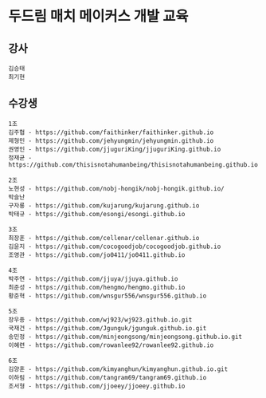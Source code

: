 ﻿# 두드림 매치 메이커스 개발 교육

## 강사

    김승태
    최기현
    
## 수강생

    1조
    김주협 - https://github.com/faithinker/faithinker.github.io
    제형민 - https://github.com/jehyungmin/jehyungmin.github.io
    권영인 - https://github.com/jjuguriKing/jjuguriKing.github.io        
    정재균 - https://github.com/thisisnotahumanbeing/thisisnotahumanbeing.github.io

    2조
    노현성 - https://github.com/nobj-hongik/nobj-hongik.github.io/
    박슬난
    구자룡 - https://github.com/kujarung/kujarung.github.io
    박태규 - https://github.com/esongi/esongi.github.io

    3조
    최장훈 - https://github.com/cellenar/cellenar.github.io
    김윤지 - https://github.com/cocogoodjob/cocogoodjob.github.io
    조영관 - https://github.com/jo0411/jo0411.github.io

    4조
    박주연 - https://github.com/jjuya/jjuya.github.io
    최준성 - https://github.com/hengmo/hengmo.github.io
    황준혁 - https://github.com/wnsgur556/wnsgur556.github.io
    
    5조
    장우종 - https://github.com/wj923/wj923.github.io.git
    국재건 - https://github.com/Jgunguk/jgunguk.github.io.git
    송민정 - https://github.com/minjeongsong/minjeongsong.github.io.git
    이혜련 - https://github.com/rowanlee92/rowanlee92.github.io

    6조
    김양훈 - https://github.com/kimyanghun/kimyanghun.github.io.git
    이하림 - https://github.com/tangram69/tangram69.github.io
    조서형 - https://github.com/jjoeey/jjoeey.github.io
